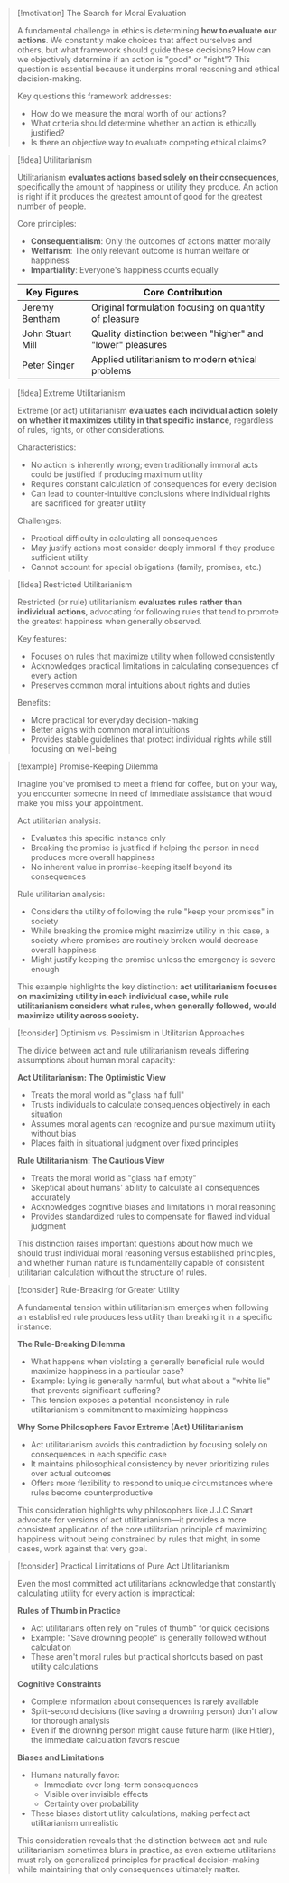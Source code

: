 > [!motivation] The Search for Moral Evaluation
> 
> A fundamental challenge in ethics is determining **how to evaluate our actions**. We constantly make choices that affect ourselves and others, but what framework should guide these decisions? How can we objectively determine if an action is "good" or "right"? This question is essential because it underpins moral reasoning and ethical decision-making.
> 
> Key questions this framework addresses:
> 
> - How do we measure the moral worth of our actions?
> - What criteria should determine whether an action is ethically justified?
> - Is there an objective way to evaluate competing ethical claims?

> [!idea] Utilitarianism
> 
> Utilitarianism **evaluates actions based solely on their consequences**, specifically the amount of happiness or utility they produce. An action is right if it produces the greatest amount of good for the greatest number of people.
> 
> Core principles:
> 
> - **Consequentialism**: Only the outcomes of actions matter morally
> - **Welfarism**: The only relevant outcome is human welfare or happiness
> - **Impartiality**: Everyone's happiness counts equally
> 
> |Key Figures|Core Contribution|
> |---|---|
> |Jeremy Bentham|Original formulation focusing on quantity of pleasure|
> |John Stuart Mill|Quality distinction between "higher" and "lower" pleasures|
> |Peter Singer|Applied utilitarianism to modern ethical problems|

> [!idea] Extreme Utilitarianism
> 
> Extreme (or act) utilitarianism **evaluates each individual action solely on whether it maximizes utility in that specific instance**, regardless of rules, rights, or other considerations.
> 
> Characteristics:
> 
> - No action is inherently wrong; even traditionally immoral acts could be justified if producing maximum utility
> - Requires constant calculation of consequences for every decision
> - Can lead to counter-intuitive conclusions where individual rights are sacrificed for greater utility
> 
> Challenges:
> 
> - Practical difficulty in calculating all consequences
> - May justify actions most consider deeply immoral if they produce sufficient utility
> - Cannot account for special obligations (family, promises, etc.)

> [!idea] Restricted Utilitarianism
> 
> Restricted (or rule) utilitarianism **evaluates rules rather than individual actions**, advocating for following rules that tend to promote the greatest happiness when generally observed.
> 
> Key features:
> 
> - Focuses on rules that maximize utility when followed consistently
> - Acknowledges practical limitations in calculating consequences of every action
> - Preserves common moral intuitions about rights and duties
> 
> Benefits:
> 
> - More practical for everyday decision-making
> - Better aligns with common moral intuitions
> - Provides stable guidelines that protect individual rights while still focusing on well-being

> [!example] Promise-Keeping Dilemma
> 
> Imagine you've promised to meet a friend for coffee, but on your way, you encounter someone in need of immediate assistance that would make you miss your appointment.
> 
> Act utilitarian analysis:
> 
> - Evaluates this specific instance only
> - Breaking the promise is justified if helping the person in need produces more overall happiness
> - No inherent value in promise-keeping itself beyond its consequences
> 
> Rule utilitarian analysis:
> 
> - Considers the utility of following the rule "keep your promises" in society
> - While breaking the promise might maximize utility in this case, a society where promises are routinely broken would decrease overall happiness
> - Might justify keeping the promise unless the emergency is severe enough
> 
> This example highlights the key distinction: **act utilitarianism focuses on maximizing utility in each individual case, while rule utilitarianism considers what rules, when generally followed, would maximize utility across society.**

> [!consider] Optimism vs. Pessimism in Utilitarian Approaches
> 
> The divide between act and rule utilitarianism reveals differing assumptions about human moral capacity:
> 
> **Act Utilitarianism: The Optimistic View**
> 
> - Treats the moral world as "glass half full"
> - Trusts individuals to calculate consequences objectively in each situation
> - Assumes moral agents can recognize and pursue maximum utility without bias
> - Places faith in situational judgment over fixed principles
> 
> **Rule Utilitarianism: The Cautious View**
> 
> - Treats the moral world as "glass half empty"
> - Skeptical about humans' ability to calculate all consequences accurately
> - Acknowledges cognitive biases and limitations in moral reasoning
> - Provides standardized rules to compensate for flawed individual judgment
> 
> This distinction raises important questions about how much we should trust individual moral reasoning versus established principles, and whether human nature is fundamentally capable of consistent utilitarian calculation without the structure of rules.

> [!consider] Rule-Breaking for Greater Utility
> 
> A fundamental tension within utilitarianism emerges when following an established rule produces less utility than breaking it in a specific instance:
> 
> **The Rule-Breaking Dilemma**
> 
> - What happens when violating a generally beneficial rule would maximize happiness in a particular case?
> - Example: Lying is generally harmful, but what about a "white lie" that prevents significant suffering?
> - This tension exposes a potential inconsistency in rule utilitarianism's commitment to maximizing happiness
> 
> **Why Some Philosophers Favor Extreme (Act) Utilitarianism**
> 
> - Act utilitarianism avoids this contradiction by focusing solely on consequences in each specific case
> - It maintains philosophical consistency by never prioritizing rules over actual outcomes
> - Offers more flexibility to respond to unique circumstances where rules become counterproductive
> 
> This consideration highlights why philosophers like J.J.C Smart advocate for versions of act utilitarianism—it provides a more consistent application of the core utilitarian principle of maximizing happiness without being constrained by rules that might, in some cases, work against that very goal.

> [!consider] Practical Limitations of Pure Act Utilitarianism
> 
> Even the most committed act utilitarians acknowledge that constantly calculating utility for every action is impractical:
> 
> **Rules of Thumb in Practice**
> 
> - Act utilitarians often rely on "rules of thumb" for quick decisions
> - Example: "Save drowning people" is generally followed without calculation
> - These aren't moral rules but practical shortcuts based on past utility calculations
> 
> **Cognitive Constraints**
> 
> - Complete information about consequences is rarely available
> - Split-second decisions (like saving a drowning person) don't allow for thorough analysis
> - Even if the drowning person might cause future harm (like Hitler), the immediate calculation favors rescue
> 
> **Biases and Limitations**
> 
> - Humans naturally favor:
>     - Immediate over long-term consequences
>     - Visible over invisible effects
>     - Certainty over probability
> - These biases distort utility calculations, making perfect act utilitarianism unrealistic
> 
> This consideration reveals that the distinction between act and rule utilitarianism sometimes blurs in practice, as even extreme utilitarians must rely on generalized principles for practical decision-making while maintaining that only consequences ultimately matter.
